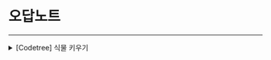 # 오답노트

---


<details>
<summary>[Codetree] 식물 키우기</summary>

- 틀린 이유
    ```
        1. 단순 구현으로 시간초과 발생
        2. 누적합을 이용하여 풀이하려 했지만 여전히 시간초과 발생 
        
        => 시작점과 끝점만 활용하는 기법을 알지 못했음.
    ```



- 시작점과 끝점에만 더하거나 빼는 기법을 사용하여 특정 구간의 데이터 순회를 빠르게 진행한다.
    
    ```
    - 구간의 시작점(start)에는 1을 더한다.
    - 구간의 끝점의 다음점(end+1)에는 1을 뺀다.
    
    => 각 구간에 대한 업데이트를 O(1)에 수행할 수 있음
    ```   
    
- 이후 누적합을 사용하여 각 위치의 최종값을 확인할 수 있음
    
    ```
    - 현재값은 현재값과 이전값의 누적합을 더하면 구할 수 있음
    - p[i] += p[i-1]
    ```
</details>
